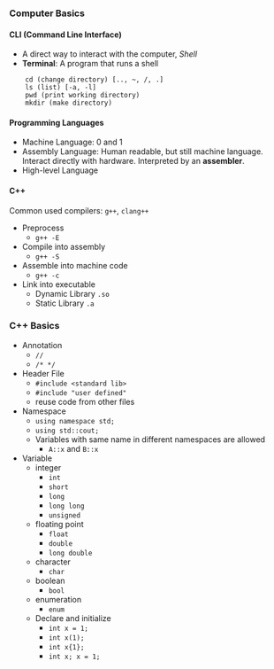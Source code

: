 ### Computer Basics
#### CLI (Command Line Interface)
- A direct way to interact with the computer, *Shell*
- **Terminal**: A program that runs a shell

```shell
    cd (change directory) [.., ~, /, .]
    ls (list) [-a, -l]
    pwd (print working directory)
    mkdir (make directory)
  ```

#### Programming Languages
- Machine Language: 0 and 1
- Assembly Language: Human readable, but still machine language. Interact directly with hardware. Interpreted by an **assembler**.
- High-level Language

#### C++ 
Common used compilers: `g++`, `clang++`

- Preprocess
  - `g++ -E`
- Compile into assembly
  - `g++ -S`
- Assemble into machine code
  - `g++ -c`
- Link into executable
  - Dynamic Library `.so`
  - Static Library `.a`


### C++ Basics
- Annotation
  - `//`
  - `/* */`
- Header File
  - `#include <standard lib>`
  - `#include "user defined"`
  - reuse code from other files
- Namespace
  - `using namespace std;`
  - `using std::cout;`
  - Variables with same name in different namespaces are allowed
    - `A::x` and `B::x`
- Variable
  - integer
    - `int`
    - `short`
    - `long`
    - `long long`
    - `unsigned`
  - floating point
    - `float`
    - `double`
    - `long double`
  - character
    - `char`
  - boolean
    - `bool`
  - enumeration
    - `enum`
  - Declare and initialize
    - `int x = 1;`
    - `int x(1);`
    - `int x{1};`
    - `int x; x = 1;`


